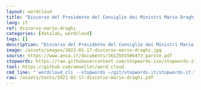 ```yaml
---
layout: wordcloud
title: "Discorso del Presidente del Consiglio dei Ministri Mario Draghi"
lang: it
ref: discorso-mario-draghi
categories: [datalab, wordcloud]
tags: []
description: "Discorso del Presidente del Consiglio dei Ministri Mario Draghi"
image: /assets/images/2021-02-17-discorso-mario-draghi.jpg
source: https://www.ansa.it/documents/1613555506473_parole.pdf
stopwords: https://raw.githubusercontent.com/stopwords-iso/stopwords-it/master/stopwords-it.txt
tool: https://github.com/amueller/word_cloud
cmd_line: "`wordcloud_cli --stopwords ~/git/stopwords-it/stopwords-it.txt --imagefile 2021-02-17-discorso-mario-draghi.jpg --background black --width 1080 --height 1350 < 2021-02-17-discorso-mario-draghi.txt`"
raw: /assets/texts/2021-02-17-discorso-mario-draghi.pdf
---
```

